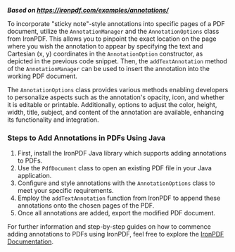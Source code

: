 ***Based on <https://ironpdf.com/examples/annotations/>***

To incorporate "sticky note"-style annotations into specific pages of a PDF document, utilize the `AnnotationManager` and the `AnnotationOptions` class from IronPDF. This allows you to pinpoint the exact location on the page where you wish the annotation to appear by specifying the text and Cartesian (x, y) coordinates in the `AnnotationOption` constructor, as depicted in the previous code snippet. Then, the `addTextAnnotation` method of the `AnnotationManager` can be used to insert the annotation into the working PDF document.

The `AnnotationOptions` class provides various methods enabling developers to personalize aspects such as the annotation's opacity, icon, and whether it is editable or printable. Additionally, options to adjust the color, height, width, title, subject, and content of the annotation are available, enhancing its functionality and integration.

### Steps to Add Annotations in PDFs Using Java

1. First, install the IronPDF Java library which supports adding annotations to PDFs.
2. Use the `PdfDocument` class to open an existing PDF file in your Java application.
3. Configure and style annotations with the `AnnotationOptions` class to meet your specific requirements.
4. Employ the `addTextAnnotation` function from IronPDF to append these annotations onto the chosen pages of the PDF.
5. Once all annotations are added, export the modified PDF document.

For further information and step-by-step guides on how to commence adding annotations to PDFs using IronPDF, feel free to explore the [IronPDF Documentation](https://www.ironpdf.com/docs/).